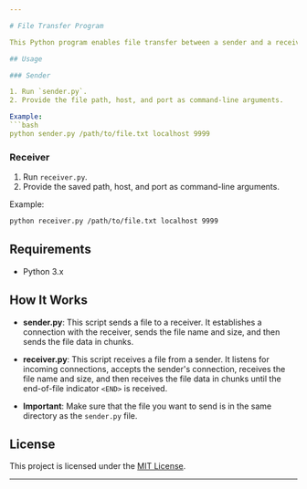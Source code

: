 ```yaml
---

# File Transfer Program

This Python program enables file transfer between a sender and a receiver using sockets.

## Usage

### Sender

1. Run `sender.py`.
2. Provide the file path, host, and port as command-line arguments.

Example:
```bash
python sender.py /path/to/file.txt localhost 9999
```

### Receiver

1. Run `receiver.py`.
2. Provide the saved path, host, and port as command-line arguments.

Example:
```bash
python receiver.py /path/to/file.txt localhost 9999
```

## Requirements

- Python 3.x

## How It Works

- **sender.py**: This script sends a file to a receiver. It establishes a connection with the receiver, sends the file name and size, and then sends the file data in chunks.

- **receiver.py**: This script receives a file from a sender. It listens for incoming connections, accepts the sender's connection, receives the file name and size, and then receives the file data in chunks until the end-of-file indicator `<END>` is received.

- **Important**: Make sure that the file you want to send is in the same directory as the `sender.py` file. 

## License

This project is licensed under the [MIT License](LICENSE).

---
```

